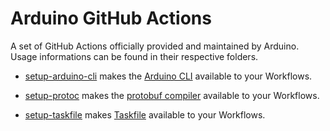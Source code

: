 # Arduino GitHub Actions

A set of GitHub Actions officially provided and maintained by Arduino. Usage
informations can be found in their respective folders.

* [setup-arduino-cli](https://github.com/arduino/setup-arduino-cli) makes the
[Arduino CLI](https://github.com/Arduino/arduino-cli)
available to your Workflows.

* [setup-protoc](./setup-protoc) makes the
[protobuf compiler](https://github.com/protocolbuffers/protobuf)
available to your Workflows.

* [setup-taskfile](./setup-taskfile) makes [Taskfile](https://taskfile.dev/#/)
available to your Workflows.
